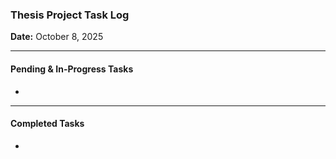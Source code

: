 ### Thesis Project Task Log

**Date:** October 8, 2025

---
#### Pending & In-Progress Tasks
-
---
#### Completed Tasks
-
